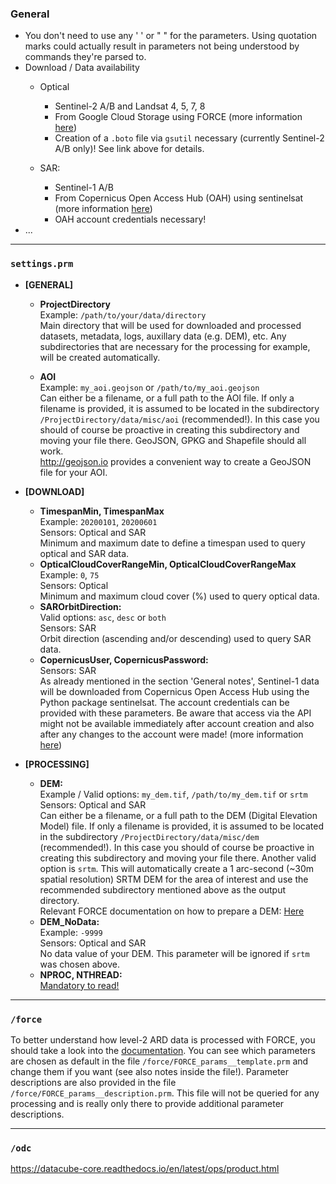 ### General
- You don't need to use any ' ' or " " for the parameters. 
  Using quotation marks could actually result in parameters not being understood by commands they're parsed to.
- Download / Data availability
    - Optical 
        - Sentinel-2 A/B and Landsat 4, 5, 7, 8
        - From Google Cloud Storage using FORCE (more information 
          [here](https://force-eo.readthedocs.io/en/latest/howto/level1-csd.html#))
        - Creation of a `.boto` file via `gsutil` necessary (currently Sentinel-2 A/B only)! See link above for details.

    - SAR: 
        - Sentinel-1 A/B
        - From Copernicus Open Access Hub (OAH) using sentinelsat (more information 
          [here](https://github.com/sentinelsat/sentinelsat))
        - OAH account credentials necessary!
- ...

---
### `settings.prm`

- **[GENERAL]**
    - **ProjectDirectory**  
       Example: `/path/to/your/data/directory`  
       Main directory that will be used for downloaded and processed datasets, metadata, logs, auxillary data 
       (e.g. DEM), etc. Any subdirectories that are necessary for the processing for example, will be created 
       automatically.

    - **AOI**  
      Example: `my_aoi.geojson` or `/path/to/my_aoi.geojson`  
      Can either be a filename, or a full path to the AOI file. If only a filename is provided, it is assumed to be 
      located in the subdirectory `/ProjectDirectory/data/misc/aoi` (recommended!). In this case you should of course be 
      proactive in creating this subdirectory and moving your file there. GeoJSON, GPKG and Shapefile should all work.  
      http://geojson.io provides a convenient way to create a GeoJSON file for your AOI.

    

- **[DOWNLOAD]**
    - **TimespanMin, TimespanMax**   
      Example: `20200101`, `20200601`  
      Sensors: Optical and SAR  
      Minimum and maximum date to define a timespan used to query optical and SAR data.
    - **OpticalCloudCoverRangeMin, OpticalCloudCoverRangeMax**  
      Example: `0`, `75`  
      Sensors: Optical   
      Minimum and maximum cloud cover (%) used to query optical data.
    - **SAROrbitDirection:**  
      Valid options: `asc`, `desc` or `both`  
      Sensors: SAR   
      Orbit direction (ascending and/or descending) used to query SAR data.
    - **CopernicusUser, CopernicusPassword:**  
      Sensors: SAR   
      As already mentioned in the section 'General notes', Sentinel-1 data will be downloaded from Copernicus Open 
      Access Hub using the Python package sentinelsat. The account credentials can be provided with these parameters. 
      Be aware that access via the API might not be available immediately after account creation and also after any 
      changes to the account were made! 
      (more information [here](https://scihub.copernicus.eu/twiki/do/view/SciHubWebPortal/APIHubDescription?TWIKISID=00a8b7c34c1570fb4a021e5eea7482d4))
    

- **[PROCESSING]**  

    - **DEM:**  
      Example / Valid options: `my_dem.tif`, `/path/to/my_dem.tif` or `srtm`  
      Sensors: Optical and SAR  
      Can either be a filename, or a full path to the DEM (Digital Elevation Model) file. If only a filename is 
      provided, it is assumed to be located in the subdirectory `/ProjectDirectory/data/misc/dem` (recommended!). 
      In this case you should of course be proactive in creating this subdirectory and moving your file there.
      Another valid option is `srtm`. This will automatically create a 1 arc-second (~30m spatial resolution) SRTM DEM 
      for the area of interest and use the recommended subdirectory mentioned above as the output directory.  
      Relevant FORCE documentation on how to prepare a DEM: 
      [Here](https://force-eo.readthedocs.io/en/latest/howto/dem.html)
    - **DEM_NoData:**  
      Example: `-9999`  
      Sensors: Optical and SAR  
      No data value of your DEM. This parameter will be ignored if `srtm` was chosen above.
    - **NPROC, NTHREAD:**  
      [Mandatory to read!](https://force-eo.readthedocs.io/en/latest/howto/l2-ard.html#parallel-processing)
      
---
### `/force`

To better understand how level-2 ARD data is processed with FORCE, you should take a look into the 
[documentation](https://force-eo.readthedocs.io/en/latest/howto/l2-ard.html#). 
You can see which parameters are chosen as default in the file `/force/FORCE_params__template.prm` and change them
if you want (see also notes inside the file!). Parameter descriptions are also provided in the file
`/force/FORCE_params__description.prm`. This file will not be queried for any processing and is really only there 
to provide additional parameter descriptions.  

---
### `/odc`

https://datacube-core.readthedocs.io/en/latest/ops/product.html

